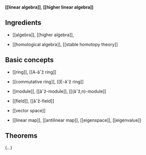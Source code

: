 

**[[linear algebra]]**, **[[higher linear algebra]]**

## Ingredients

* [[algebra]], [[higher algebra]], 

* [[homological algebra]], [[stable homotopy theory]]

## Basic concepts

* [[ring]], [[A-âˆž ring]]

* [[commutative ring]], [[E-âˆž ring]]

* [[module]], [[âˆž-module]], [[(âˆž,n)-module]]

* [[field]], [[âˆž-field]]

* [[vector space]]

* [[linear map]], [[antilinear map]], [[eigenspace]], [[eigenvalue]]

## Theorems

(...)
